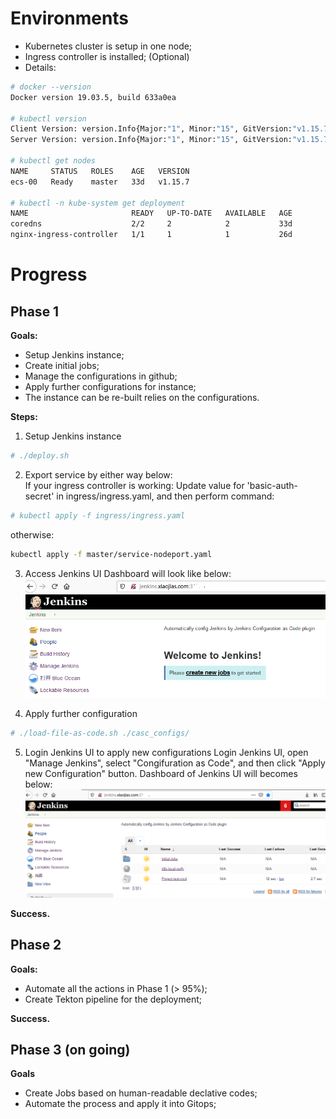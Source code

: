 # Environments
- Kubernetes cluster is setup in one node;
- Ingress controller is installed; (Optional)
- Details:
```bash
# docker --version
Docker version 19.03.5, build 633a0ea

# kubectl version
Client Version: version.Info{Major:"1", Minor:"15", GitVersion:"v1.15.7", GitCommit:"6c143d35bb11d74970e7bc0b6c45b6bfdffc0bd4", GitTreeState:"clean", BuildDate:"2019-12-11T12:42:56Z", GoVersion:"go1.12.12", Compiler:"gc", Platform:"linux/amd64"}
Server Version: version.Info{Major:"1", Minor:"15", GitVersion:"v1.15.7", GitCommit:"6c143d35bb11d74970e7bc0b6c45b6bfdffc0bd4", GitTreeState:"clean", BuildDate:"2019-12-11T12:34:17Z", GoVersion:"go1.12.12", Compiler:"gc", Platform:"linux/amd64"}

# kubectl get nodes
NAME     STATUS   ROLES    AGE   VERSION
ecs-00   Ready    master   33d   v1.15.7

# kubectl -n kube-system get deployment
NAME                       READY   UP-TO-DATE   AVAILABLE   AGE
coredns                    2/2     2            2           33d
nginx-ingress-controller   1/1     1            1           26d

```

# Progress
## Phase 1
**Goals:**
- Setup Jenkins instance;
- Create initial jobs;
- Manage the configurations in github;
- Apply further configurations for instance; 
- The instance can be re-built relies on the configurations.

**Steps:**
1. Setup Jenkins instance
```bash
# ./deploy.sh
```

2. Export service by either way below:   
If your ingress controller is working:
Update value for 'basic-auth-secret' in ingress/ingress.yaml, and then perform command:
```bash
# kubectl apply -f ingress/ingress.yaml
```
otherwise:
```bash
kubectl apply -f master/service-nodeport.yaml
```

3. Access Jenkins UI
Dashboard will look like below:
![Jenkins Dashboard](./images/jenkins-jcasc-01.PNG)

4. Apply further configuration

```bash
# ./load-file-as-code.sh ./casc_configs/

```
5. Login Jenkins UI to apply new configurations
Login Jenkins UI, open "Manage Jenkins", select "Congifuration as Code", and then click "Apply new Configuration" button.
Dashboard of Jenkins UI will becomes below:
![Jenkins Dashboard](./images/jenkins-jcasc-02.PNG)

**Success.**

## Phase 2
**Goals:**
- Automate all the actions in Phase 1 (> 95%);
- Create Tekton pipeline for the deployment;

**Success.**

## Phase 3 (on going)
**Goals**
- Create Jobs based on human-readable declative codes;
- Automate the process and apply it into Gitops;






